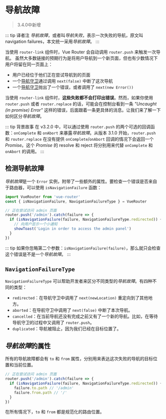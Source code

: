 # 导航故障

> 3.4.0中新增

::: tip 译者注
*导航故障*，或者叫*导航失败*，表示一次失败的导航，原文叫 navigation failures，本文统一采用*导航故障*。
:::

当使用 `router-link` 组件时，Vue Router 会自动调用 `router.push` 来触发一次导航。 虽然大多数链接的预期行为是将用户导航到一个新页面，但也有少数情况下用户将留在同一页面上：

- 用户已经位于他们正在尝试导航到的页面
- 一个[导航守卫](./navigation-guards.md)通过调用 `next(false)` 中断了这次导航
- 一个[导航守卫](./navigation-guards.md)抛出了一个错误，或者调用了 `next(new Error())`

当使用 `router-link` 组件时，**这些失败都不会打印出错误**。然而，如果你使用 `router.push` 或者 `router.replace` 的话，可能会在控制台看到一条 _"Uncaught (in promise) Error"_ 这样的错误，后面跟着一条更具体的消息。让我们来了解一下如何区分*导航故障*。

::: tip 背景故事
在 v3.2.0 中，可以通过使用 `router.push` 的两个可选的回调函数：`onComplete` 和 `onAbort` 来暴露*导航故障*。从版本 3.1.0 开始，`router.push` 和 `router.replace` 在没有提供 `onComplete`/`onAbort` 回调的情况下会返回一个 *Promise*。这个 *Promise* 的 resolve 和 reject 将分别用来代替 `onComplete` 和 `onAbort` 的调用。
:::


## 检测导航故障

*导航故障*是一个 `Error` 实例，附带了一些额外的属性。要检查一个错误是否来自于路由器，可以使用 `isNavigationFailure` 函数：

```js
import VueRouter from 'vue-router'
const { isNavigationFailure, NavigationFailureType } = VueRouter

// 正在尝试访问 admin 页面
router.push('/admin').catch(failure => {
  if (isNavigationFailure(failure, NavigationFailureType.redirected)) {
    // 向用户显示一个小通知
    showToast('Login in order to access the admin panel')
  }
})
```

::: tip
如果你忽略第二个参数：`isNavigationFailure(failure)`，那么就只会检查这个错误是不是一个*导航故障*。
:::

## `NavigationFailureType`

`NavigationFailureType` 可以帮助开发者来区分不同类型的*导航故障*。有四种不同的类型：

- `redirected`：在导航守卫中调用了 `next(newLocation)` 重定向到了其他地方。
- `aborted`：在导航守卫中调用了 `next(false)` 中断了本次导航。
- `cancelled`：在当前导航还没有完成之前又有了一个新的导航。比如，在等待导航守卫的过程中又调用了 `router.push`。
- `duplicated`：导航被阻止，因为我们已经在目标位置了。

## *导航故障*的属性

所有的导航故障都会有 `to` 和 `from` 属性，分别用来表达这次失败的导航的目标位置和当前位置。

```js
// 正在尝试访问 admin 页面
router.push('/admin').catch(failure => {
  if (isNavigationFailure(failure, NavigationFailureType.redirected)) {
    failure.to.path // '/admin'
    failure.from.path // '/'
  }
})
```

在所有情况下，`to` 和 `from` 都是规范化的路由位置。
